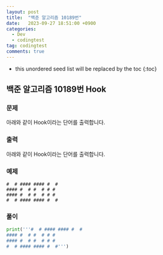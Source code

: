 ```yaml
---
layout: post
title:  "백준 알고리즘 10189번"
date:   2023-09-27 18:51:00 +0900
categories:
  - Dev
  - codingtest
tag: codingtest
comments: true
---
```


* this unordered seed list will be replaced by the toc
{:toc}

## 백준 알고리즘 10189번 Hook

### 문제

아래와 같이 Hook이라는 단어를 출력합니다.

### 출력

아래와 같이 Hook이라는 단어를 출력합니다.

### 예제

```
#  # #### #### #  #
#### #  # #  # # #
#### #  # #  # # #
#  # #### #### #  #
```

### 풀이

```py
print('''#  # #### #### #  #
#### #  # #  # # #
#### #  # #  # # #
#  # #### #### #  #''')
```